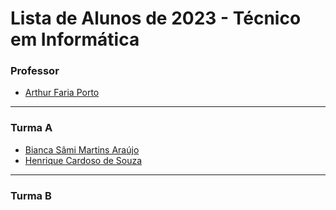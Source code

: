 # Lista de Alunos de 2023 - Técnico em Informática

### Professor

- [Arthur Faria Porto](https://github.com/arthurfporto)

---

[comment]: <> (Coloque abaixo o seu nome completo, em ordem alfabética, e o link para o seu github, com base no exemplo do que fiz no nome do professor)

### Turma A

- [Bianca Sâmi Martins Araújo](https://github.com/samibsma)
- [Henrique Cardoso de Souza](https://github.com/Henrique-1961)

<hr>

### Turma B

